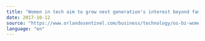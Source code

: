 ```yaml
---
title: "Women in tech aim to grow next generation's interest beyond family ties "
date: 2017-10-12
source: "https://www.orlandosentinel.com/business/technology/os-bz-women-technology-challenges-20171012-story.html"
language: "en"
---
```




